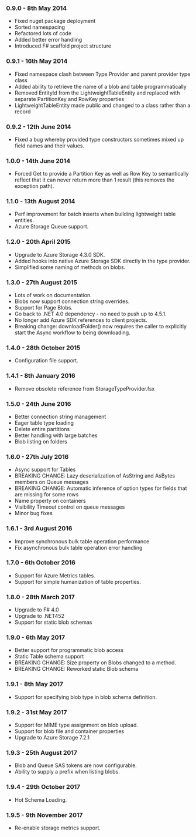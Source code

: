 ### 0.9.0 - 8th May 2014
* Fixed nuget package deployment
* Sorted namespacing
* Refactored lots of code
* Added better error handling
* Introduced F# scaffold project structure

### 0.9.1 - 16th May 2014
* Fixed namespace clash between Type Provider and parent provider type class
* Added ability to retrieve the name of a blob and table programmatically
* Removed EntityId from the LightweightTableEntity and replaced with separate PartitionKey and RowKey properties
* LightweightTableEntity made public and changed to a class rather than a record

### 0.9.2 - 12th June 2014
* Fixed a bug whereby provided type constructors sometimes mixed up field names and their values.

### 1.0.0 - 14th June 2014
* Forced Get to provide a Partition Key as well as Row Key to semantically reflect that it can never return more than 1 result (this removes the exception path).

### 1.1.0 - 13th August 2014
* Perf improvement for batch inserts when building lightweight table entities.
* Azure Storage Queue support.

### 1.2.0 - 20th April 2015
* Upgrade to Azure Storage 4.3.0 SDK.
* Added hooks into native Azure Storage SDK directly in the type provider.
* Simplified some naming of methods on blobs.

### 1.3.0 - 27th August 2015
* Lots of work on documentation.
* Blobs now support connection string overrides.
* Support for Page Blobs.
* Go back to .NET 4.0 dependency - no need to push up to 4.5.1.
* No longer add Azure SDK references to client projects.
* Breaking change: downloadFolder() now requires the caller to explicitly start the Async workflow to being downloading.

### 1.4.0 - 28th October 2015
* Configuration file support.

### 1.4.1 - 8th January 2016
* Remove obsolete reference from StorageTypeProvider.fsx

### 1.5.0 - 24th June 2016
* Better connection string management
* Eager table type loading
* Delete entire partitions
* Better handling with large batches
* Blob listing on folders

### 1.6.0 - 27th July 2016
* Async support for Tables
* BREAKING CHANGE: Lazy deserialization of AsString and AsBytes members on Queue messages
* BREAKING CHANGE: Automatic inference of option types for fields that are missing for some rows
* Name property on containers
* Visibility Timeout control on queue messages
* Minor bug fixes

### 1.6.1 - 3rd August 2016
* Improve synchronous bulk table operation performance
* Fix asynchronous bulk table operation error handling

### 1.7.0 - 6th October 2016
* Support for Azure Metrics tables.
* Support for simple humanization of table properties.

### 1.8.0 - 28th March 2017
* Upgrade to F# 4.0
* Upgrade to .NET452
* Support for static blob schemas

### 1.9.0 - 6th May 2017
* Better support for programmatic blob access
* Static Table schema support
* BREAKING CHANGE: Size property on Blobs changed to a method.
* BREAKING CHANGE: Reworked static Blob schema

### 1.9.1 - 8th May 2017
* Support for specifying blob type in blob schema definition.

### 1.9.2 - 31st May 2017
* Support for MIME type assignment on blob upload.
* Support for blob file and container properties
* Upgrade to Azure Storage 7.2.1

### 1.9.3 - 25th August 2017
* Blob and Queue SAS tokens are now configurable.
* Ability to supply a prefix when listing blobs.

### 1.9.4 - 29th October 2017
* Hot Schema Loading.

### 1.9.5 - 9th November 2017
* Re-enable storage metrics support.